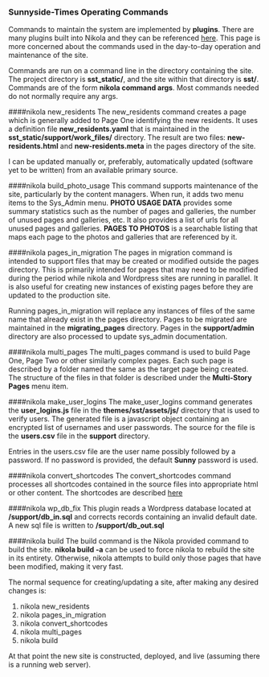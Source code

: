 ### Sunnyside-Times Operating Commands
Commands to maintain the system are implemented by **plugins**.  There are many plugins built
into Nikola and they can be referenced [here](https://getnikola.com/handbook.html).  This page
is more concerned about the commands used in the day-to-day operation and maintenance of the site.

Commands are run on a command line in the directory containing the site.  The project directory is
**sst_static/**, and the site within that directory is **sst/**.  Commands are of the form **nikola 
command args**.  Most commands needed do not normally require any args.

####nikola new_residents
The new_residents command creates a page which is generally added to Page One identifying the new
residents.  It uses a definition file **new_residents.yaml** that is maintained in the 
**sst_static/support/work_files/** directory.  The result are two files: **new-residents.html** and 
**new-residents.meta** in the pages directory of the site.

I can be updated manually or, preferably, automatically updated (software yet to be written) from
an available primary source. 

####nikola build_photo_usage
This command supports maintenance of the site, particularly by the content managers.  When run, it adds
two menu items to the Sys_Admin menu.  **PHOTO USAGE DATA** provides some summary statistics such as the 
number of pages and galleries, the number of unused pages and galleries, etc.  It also provides a list of
urls for all unused pages and galleries.  **PAGES TO PHOTOS** is a searchable listing that maps each page
to the photos and galleries that are referenced by it.  

####nikola pages_in_migration
The pages in migration command is intended to support files that may be created or modified outside
the pages directory.  This is primarily intended for pages that may need to be modified during the 
period while nikola and Wordpress sites are running in parallel.  It is also useful for creating
new instances of existing pages before they are updated to the production site.

Running pages_in_migration will replace any instances of files of the same name that already exist
in the pages directory.  Pages to be migrated are maintained in the **migrating_pages** directory. 
Pages in the **support/admin** directory are also processed to update sys_admin documentation.

####nikola multi_pages
The multi_pages command is used to build Page One, Page Two or other similarly complex pages.  Each
such page is described by a folder named the same as the target page being created.  The structure
of the files in that folder is described under the **Multi-Story Pages** menu item.

####nikola make_user_logins
The make_user_logins command generates the **user_logins.js** file in the **themes/sst/assets/js/** 
directory that is used to verify users.  The generated file is a javascript object containing an
encrypted list of usernames and user passwords.  The source for the file is the **users.csv** file
in the **support** directory.

Entries in the users.csv file are the user name possibly followed by a password.  If no password
is provided, the default **Sunny** password is used. 

####nikola convert_shortcodes
The convert_shortcodes command processes all shortcodes contained in the source files into appropriate
html or other content.  The shortcodes are described [here](../shortcodes/)

####nikola wp_db_fix
This plugin reads a Wordpress database located at **/support/db_in.sql** and corrects records 
containing an invalid default date.  A new sql file is written to **/support/db_out.sql**

####nikola build
The build command is the Nikola provided command to build the site.  **nikola build -a** can be used 
to force nikola to rebuild the site in its entirety. Otherwise, nikola attempts to build only those
pages that have been modified, making it very fast.

The normal sequence for creating/updating a site, after making any desired changes is:

1. nikola new_residents
2. nikola pages_in_migration
3. nikola convert_shortcodes   
4. nikola multi_pages
5. nikola build

At that point the new site is constructed, deployed, and live (assuming there is a running web server).



